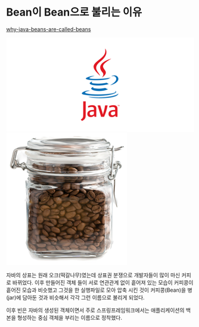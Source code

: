 # Bean이 Bean으로 불리는 이유
[why-java-beans-are-called-beans](https://stackoverflow.com/questions/18609030/why-java-beans-are-called-beans)

![자바](img/자바상표.png)
![커피빈](img/bean-jar.png)

자바의 상표는 원래 오크(떡갈나무)였는데 상표권 분쟁으로 개발자들이 많이 마신 커피로 바뀌었다. 이후 만들어진 객체 들이 서로 연관관계 없이 흩어져 있는 모습이 커피콩이 흩어진 모습과 비슷했고 그것을 한 실행파일로 모아 압축 시킨 것이 커피콩(Bean)을 병(jar)에 담아둔 것과 비슷해서 각각 그런 이름으로 불리게 되었다.

이후 빈은 자바의 생성된 객체이면서 주로 스프링프레임워크에서는 애플리케이션의 백본을 형성하는 중심 객체을 부리는 이름으로 정착했다.